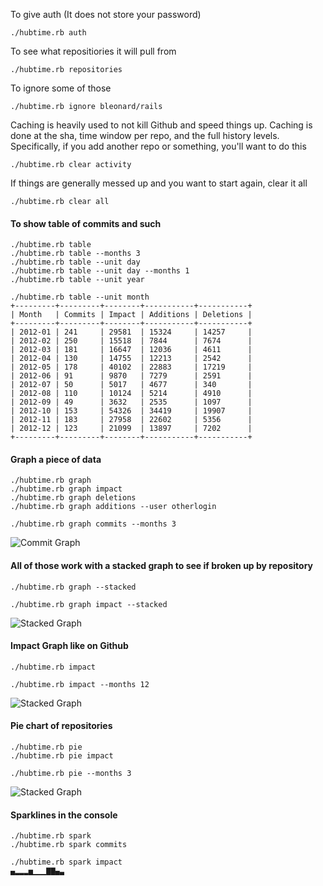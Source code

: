 To give auth (It does not store your password)

    ./hubtime.rb auth

To see what repositiories it will pull from

    ./hubtime.rb repositories
    
To ignore some of those

    ./hubtime.rb ignore bleonard/rails
    
Caching is heavily used to not kill Github and speed things up. Caching is done at the sha, time window per repo, and the full history levels.
Specifically, if you add another repo or something, you'll want to do this

    ./hubtime.rb clear activity

If things are generally messed up and you want to start again, clear it all

    ./hubtime.rb clear all
    
#### To show table of commits and such

    ./hubtime.rb table
    ./hubtime.rb table --months 3
    ./hubtime.rb table --unit day
    ./hubtime.rb table --unit day --months 1
    ./hubtime.rb table --unit year
    
    ./hubtime.rb table --unit month
    +---------+---------+--------+-----------+-----------+
    | Month   | Commits | Impact | Additions | Deletions |
    +---------+---------+--------+-----------+-----------+
    | 2012-01 | 241     | 29581  | 15324     | 14257     |
    | 2012-02 | 250     | 15518  | 7844      | 7674      |
    | 2012-03 | 181     | 16647  | 12036     | 4611      |
    | 2012-04 | 130     | 14755  | 12213     | 2542      |
    | 2012-05 | 178     | 40102  | 22883     | 17219     |
    | 2012-06 | 91      | 9870   | 7279      | 2591      |
    | 2012-07 | 50      | 5017   | 4677      | 340       |
    | 2012-08 | 110     | 10124  | 5214      | 4910      |
    | 2012-09 | 49      | 3632   | 2535      | 1097      |
    | 2012-10 | 153     | 54326  | 34419     | 19907     |
    | 2012-11 | 183     | 27958  | 22602     | 5356      |
    | 2012-12 | 123     | 21099  | 13897     | 7202      |
    +---------+---------+--------+-----------+-----------+

#### Graph a piece of data

    ./hubtime.rb graph
    ./hubtime.rb graph impact
    ./hubtime.rb graph deletions
    ./hubtime.rb graph additions --user otherlogin
    
    ./hubtime.rb graph commits --months 3

![Commit Graph](https://raw.github.com/bleonard/hubtime/master/readme/graph.png)
    
#### All of those work with a stacked graph to see if broken up by repository

    ./hubtime.rb graph --stacked
    
    ./hubtime.rb graph impact --stacked
    
![Stacked Graph](https://raw.github.com/bleonard/hubtime/master/readme/stacked.png)
    
#### Impact Graph like on Github

    ./hubtime.rb impact
    
    ./hubtime.rb impact --months 12

![Stacked Graph](https://raw.github.com/bleonard/hubtime/master/readme/impact.png)
    
#### Pie chart of repositories

    ./hubtime.rb pie
    ./hubtime.rb pie impact
    
    ./hubtime.rb pie --months 3

![Stacked Graph](https://raw.github.com/bleonard/hubtime/master/readme/pie.png)
    
#### Sparklines in the console

    ./hubtime.rb spark
    ./hubtime.rb spark commits
    
    ./hubtime.rb spark impact
    ▄▂▂▂▅▁▁▁▇▇▄▃
    
